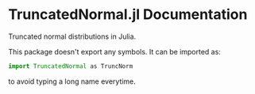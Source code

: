 # TruncatedNormal.jl Documentation

Truncated normal distributions in Julia.

This package doesn't export any symbols.
It can be imported as:

```julia
import TruncatedNormal as TruncNorm
```

to avoid typing a long name everytime.